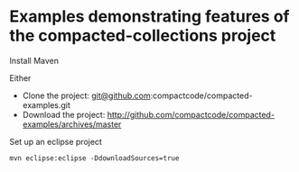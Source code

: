 # Examples demonstrating features of the compacted-collections project

Install Maven

Either
* Clone the project: git@github.com:compactcode/compacted-examples.git
* Download the project: http://github.com/compactcode/compacted-examples/archives/master

Set up an eclipse project

	mvn eclipse:eclipse -DdownloadSources=true
